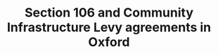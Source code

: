 ---
schema: default
title: Section 106 and Community Infrastructure Levy agreements in Oxford
organization: Oxford City Council
notes: ''
resources:
  - name: Section 106 and Community Infrastructure Levy agreements INSPIRE dataset
    url: >-
      https://data.gov.uk/dataset/section-106-and-community-infrastructure-levy-agreements-in-oxford-city-council-administrative-
    format: html
license: 'https://www.nationalarchives.gov.uk/doc/open-government-licence/version/3/'
category:
  - Finance
  - Planning
  - Land and Property
maintainer: Oxford City Council
maintainer_email: opendata@oxford.gov.uk
---